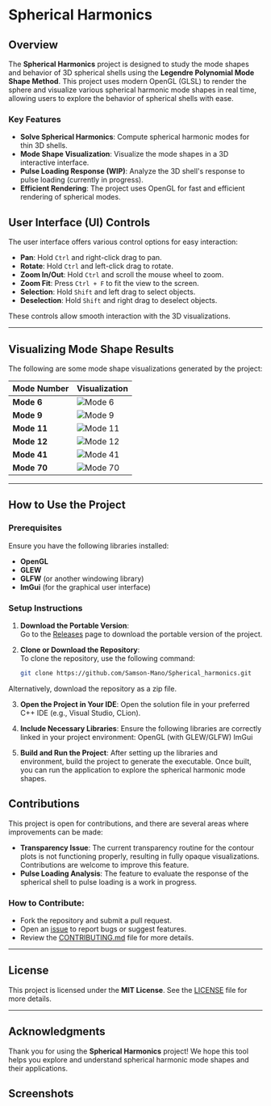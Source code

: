 # Spherical Harmonics

## Overview
The **Spherical Harmonics** project is designed to study the mode shapes and behavior of 3D spherical shells using the **Legendre Polynomial Mode Shape Method**. This project uses modern OpenGL (GLSL) to render the sphere and visualize various spherical harmonic mode shapes in real time, allowing users to explore the behavior of spherical shells with ease.

### Key Features
- **Solve Spherical Harmonics**: Compute spherical harmonic modes for thin 3D shells.
- **Mode Shape Visualization**: Visualize the mode shapes in a 3D interactive interface.
- **Pulse Loading Response (WIP)**: Analyze the 3D shell's response to pulse loading (currently in progress).
- **Efficient Rendering**: The project uses OpenGL for fast and efficient rendering of spherical modes.


## User Interface (UI) Controls

The user interface offers various control options for easy interaction:

- **Pan**: Hold `Ctrl` and right-click drag to pan.
- **Rotate**: Hold `Ctrl` and left-click drag to rotate.
- **Zoom In/Out**: Hold `Ctrl` and scroll the mouse wheel to zoom.
- **Zoom Fit**: Press `Ctrl + F` to fit the view to the screen.
- **Selection**: Hold `Shift` and left drag to select objects.
- **Deselection**: Hold `Shift` and right drag to deselect objects.

These controls allow smooth interaction with the 3D visualizations.

---

## Visualizing Mode Shape Results

The following are some mode shape visualizations generated by the project:

| Mode Number | Visualization |
|-------------|----------------|
| **Mode 6**  | ![Mode 6](path_to_image/mode6.png) |
| **Mode 9**  | ![Mode 9](path_to_image/mode9.png) |
| **Mode 11** | ![Mode 11](path_to_image/mode11.png) |
| **Mode 12** | ![Mode 12](path_to_image/mode12.png) |
| **Mode 41** | ![Mode 41](path_to_image/mode41.png) |
| **Mode 70** | ![Mode 70](path_to_image/mode70.png) |

---

## How to Use the Project

### Prerequisites
Ensure you have the following libraries installed:
- **OpenGL**
- **GLEW**
- **GLFW** (or another windowing library)
- **ImGui** (for the graphical user interface)

### Setup Instructions

1. **Download the Portable Version**:  
   Go to the [Releases](link_to_releases) page to download the portable version of the project.

2. **Clone or Download the Repository**:  
   To clone the repository, use the following command:
   ```bash
   git clone https://github.com/Samson-Mano/Spherical_harmonics.git

Alternatively, download the repository as a zip file.

3. **Open the Project in Your IDE**:
Open the solution file in your preferred C++ IDE (e.g., Visual Studio, CLion).

4. **Include Necessary Libraries**:
Ensure the following libraries are correctly linked in your project environment:
    OpenGL (with GLEW/GLFW)
    ImGui

5. **Build and Run the Project**:
After setting up the libraries and environment, build the project to generate the executable. Once built, you can run the application to explore the spherical harmonic mode shapes.


## Contributions

This project is open for contributions, and there are several areas where improvements can be made:

- **Transparency Issue**: The current transparency routine for the contour plots is not functioning properly, resulting in fully opaque visualizations. Contributions are welcome to improve this feature.
- **Pulse Loading Analysis**: The feature to evaluate the response of the spherical shell to pulse loading is a work in progress.

### How to Contribute:
- Fork the repository and submit a pull request.
- Open an [issue](https://github.com/Samson-Mano/Spherical_harmonics/issues) to report bugs or suggest features.
- Review the [CONTRIBUTING.md](link_to_contributing) file for more details.

---

## License

This project is licensed under the **MIT License**. See the [LICENSE](link_to_license) file for more details.

---

## Acknowledgments

Thank you for using the **Spherical Harmonics** project! We hope this tool helps you explore and understand spherical harmonic mode shapes and their applications.

## Screenshots




